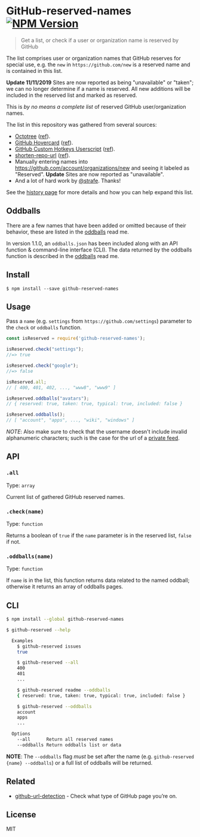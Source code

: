 # GitHub-reserved-names [![NPM Version][npm-image]][npm-url]

[npm-url]: https://npmjs.org/package/github-reserved-names
[npm-image]: https://img.shields.io/npm/v/github-reserved-names.svg

> Get a list, or check if a user or organization name is reserved by GitHub

The list comprises user or organization names that GitHub reserves for special use, e.g. the `new` in `https://github.com/new` is a reserved name and is contained in this list.

**Update 11/11/2019** Sites are now reported as being "unavailable" or "taken"; we can no longer determine if a name is reserved. All new additions will be included in the reserved list and marked as reserved.

This is *by no means a complete list* of reserved GitHub user/organization names.

The list in this repository was gathered from several sources:

* [Octotree](https://github.com/buunguyen/octotree/) ([ref](https://github.com/buunguyen/octotree/blob/master/src/adapters/github.js#L1-L12)).
* [GitHub Hovercard](https://github.com/Justineo/github-hovercard/) ([ref](https://github.com/Justineo/github-hovercard/blob/master/src/hovercard.js#L35-L42)).
* [GitHub Custom Hotkeys Userscript](https://github.com/Mottie/GitHub-userscripts/wiki/GitHub-custom-hotkeys) ([ref](https://github.com/Mottie/GitHub-userscripts/blob/master/github-custom-hotkeys.user.js#L58-L90)).
* [shorten-repo-url](https://github.com/fregante/shorten-repo-url) ([ref](https://github.com/fregante/shorten-repo-url/blob/master/index.js#L9)).
* Manually entering names into https://github.com/account/organizations/new and seeing it labeled as "Reserved". **Update** Sites are now reported as "unavailable".
* And a lot of hard work by [@strafe](https://github.com/strafe). Thanks!

See the [history page](./history.md) for more details and how you can help expand this list.

## Oddballs

There are a few names that have been added or omitted because of their behavior, these are listed in the [oddballs](./oddballs.md) read me.

In version 1.1.0, an `oddballs.json` has been included along with an API function & command-line interface (CLI). The data returned by the oddballs function is described in the [oddballs](./oddballs.md#oddballs-object-keys) read me.

## Install

```
$ npm install --save github-reserved-names
```

## Usage

Pass a `name` (e.g. `settings` from `https://github.com/settings`) parameter to the `check` or `oddballs` function.

```js
const isReserved = require('github-reserved-names');

isReserved.check("settings");
//=> true

isReserved.check("google");
//=> false

isReserved.all;
// [ 400, 401, 402, ..., "www8", "www9" ]

isReserved.oddballs("avatars");
// { reserved: true, taken: true, typical: true, included: false }

isReserved.oddballs();
// [ "account", "apps", ..., "wiki", "windows" ]
```

*NOTE*: Also make sure to check that the username doesn't include invalid alphanumeric characters; such is the case for the url of a [private feed](./oddballs.md#private-feed).

## API

### `.all`

Type: `array`

Current list of gathered GitHub reserved names.

### `.check(name)`

Type: `function`

Returns a boolean of `true` if the `name` parameter is in the reserved list, `false` if not.

### `.oddballs(name)`

Type: `function`

If `name` is in the list, this function returns data related to the named oddball; otherwise it returns an array of oddballs pages.

## CLI

```bash
$ npm install --global github-reserved-names
```

```bash
$ github-reserved --help

  Examples
    $ github-reserved issues
    true

    $ github-reserved --all
    400
    401
    ...

    $ github-reserved readme --oddballs
    { reserved: true, taken: true, typical: true, included: false }

    $ github-reserved --oddballs
    account
    apps
    ...

  Options
    --all      Return all reserved names
    --oddballs Return oddballs list or data
```

**NOTE**: The `--oddballs` flag *must* be set after the name (e.g. `github-reserved {name} --oddballs`) or a full list of oddballs will be returned.

## Related

- [github-url-detection](https://github.com/fregante/github-url-detection) - Check what type of GitHub page you’re on.

## License

MIT
